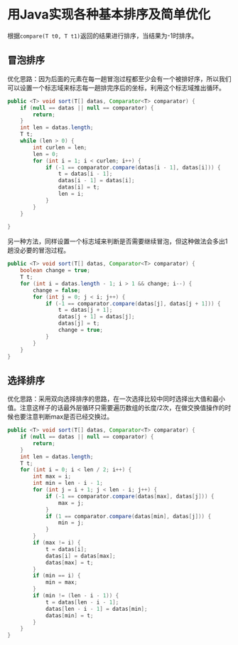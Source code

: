 # 用Java实现各种基本排序及简单优化
根据`compare(T t0, T t1)`返回的结果进行排序，当结果为-1时排序。

## 冒泡排序
优化思路：因为后面的元素在每一趟冒泡过程都至少会有一个被排好序，所以我们可以设置一个标志域来标志每一趟排完序后的坐标，利用这个标志域推出循环。
```java
public <T> void sort(T[] datas, Comparator<T> comparator) {
	if (null == datas || null == comparator) {
		return;
	}
	int len = datas.length;
	T t;
	while (len > 0) {
		int curlen = len;
		len = 0;
		for (int i = 1; i < curlen; i++) {
			if (-1 == comparator.compare(datas[i - 1], datas[i])) {
				t = datas[i - 1];
				datas[i - 1] = datas[i];
				datas[i] = t;
				len = i;
			}
		}
	}
	
}
```
另一种方法，同样设置一个标志域来判断是否需要继续冒泡，但这种做法会多出1趟没必要的冒泡过程。
```java
public <T> void sort(T[] datas, Comparator<T> comparator) {
	boolean change = true;
	T t;
	for (int i = datas.length - 1; i > 1 && change; i--) {
		change = false;
		for (int j = 0; j < i; j++) {
			if (-1 == comparator.compare(datas[j], datas[j + 1])) {
				t = datas[j + 1];
				datas[j + 1] = datas[j];
				datas[j] = t;
				change = true;
			}
		}
	}
}
```

## 选择排序
优化思路：采用双向选择排序的思路，在一次选择比较中同时选择出大值和最小值。注意这样子的话最外层循环只需要遍历数组的长度/2次，在做交换值操作的时候也要注意判断max是否已经交换过。
```java
public <T> void sort(T[] datas, Comparator<T> comparator) {
	if (null == datas || null == comparator) {
		return;
	}
	int len = datas.length;
	T t;
	for (int i = 0; i < len / 2; i++) {
		int max = i;
		int min = len - i - 1;
		for (int j = i + 1; j < len - i; j++) {
			if (-1 == comparator.compare(datas[max], datas[j])) {
				max = j;
			}
			if (1 == comparator.compare(datas[min], datas[j])) {
				min = j;
			}
		}
		if (max != i) {
			t = datas[i];
			datas[i] = datas[max];
			datas[max] = t;
		}
		if (min == i) {
			min = max;
		}
		if (min != (len - i - 1)) {
			t = datas[len - i - 1];
			datas[len - i - 1] = datas[min];
			datas[min] = t;
		}
	}
}
```